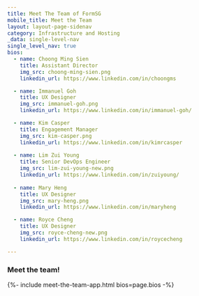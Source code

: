 ```yaml
---
title: Meet The Team of FormSG
mobile_title: Meet the Team
layout: layout-page-sidenav
category: Infrastructure and Hosting
_data: single-level-nav
single_level_nav: true
bios:
  - name: Choong Ming Sien
    title: Assistant Director
    img_src: choong-ming-sien.png
    linkedin_url: https://www.linkedin.com/in/choongms

  - name: Immanuel Goh
    title: UX Designer
    img_src: immanuel-goh.png
    linkedin_url: https://www.linkedin.com/in/immanuel-goh/

  - name: Kim Casper
    title: Engagement Manager
    img_src: kim-casper.png
    linkedin_url: https://www.linkedin.com/in/kimrcasper
    
  - name: Lim Zui Young
    title: Senior DevOps Engineer
    img_src: lim-zui-young-new.png
    linkedin_url: https://www.linkedin.com/in/zuiyoung/
    
  - name: Mary Heng
    title: UX Designer
    img_src: mary-heng.png
    linkedin_url: https://www.linkedin.com/in/maryheng

  - name: Royce Cheng
    title: UX Designer
    img_src: royce-cheng-new.png
    linkedin_url: https://www.linkedin.com/in/roycecheng 

---
```


### Meet the team!
{%- include meet-the-team-app.html bios=page.bios -%}
